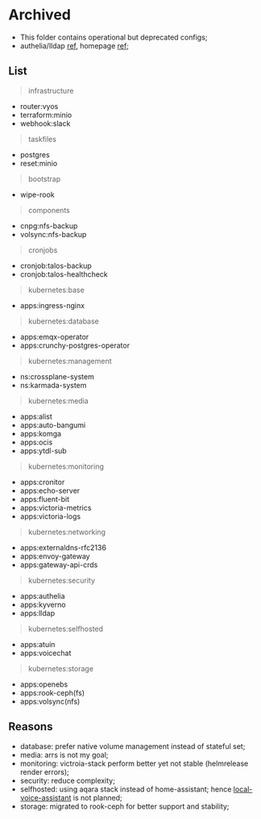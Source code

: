 # Archived

- This folder contains operational but deprecated configs;
- authelia/lldap [ref](https://github.com/search?q=repo%3Amchestr%2Fhome-cluster%20OAUTH_CLIENT&type=code), homepage [ref](https://github.com/search?q=repo%3Amchestr%2Fhome-cluster+gethomepage&type=code);

## List

> infrastructure

- router:vyos
- terraform:minio
- webhook:slack

> taskfiles

- postgres
- reset:minio

> bootstrap

- wipe-rook

> components

- cnpg:nfs-backup
- volsync:nfs-backup

> cronjobs

- cronjob:talos-backup
- cronjob:talos-healthcheck

> kubernetes:base

- apps:ingress-nginx

> kubernetes:database

- apps:emqx-operator
- apps:crunchy-postgres-operator

> kubernetes:management

- ns:crossplane-system
- ns:karmada-system

> kubernetes:media

- apps:alist
- apps:auto-bangumi
- apps:komga
- apps:ocis
- apps:ytdl-sub

> kubernetes:monitoring

- apps:cronitor
- apps:echo-server
- apps:fluent-bit
- apps:victoria-metrics
- apps:victoria-logs

> kubernetes:networking

- apps:externaldns-rfc2136
- apps:envoy-gateway
- apps:gateway-api-crds

> kubernetes:security

- apps:authelia
- apps:kyverno
- apps:lldap

> kubernetes:selfhosted

- apps:atuin
- apps:voicechat

> kubernetes:storage

- apps:openebs
- apps:rook-ceph(fs)
- apps:volsync(nfs)

## Reasons

- database: prefer native volume management instead of stateful set;
- media: arrs is not my goal;
- monitoring: victroia-stack perform better yet not stable (helmrelease render errors);
- security: reduce complexity;
- selfhosted: using aqara stack instead of home-assistant; hence [local-voice-assistant](https://www.home-assistant.io/voice_control/voice_remote_local_assistant/) is not planned;
- storage: migrated to rook-ceph for better support and stability;
